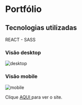 # Portfólio

## Tecnologias utilizadas

REACT - SASS

### Visão desktop

<img src='https://i.ibb.co/fSppxT8/desk.png' alt='desktop'>

### Visão mobile

<img src='https://i.ibb.co/ygT2L10/mob.png' alt='mobile'>

Clique <a href='https://jorgegurgel.netlify.app/' target='-blank'>AQUI </a> para ver o site.
